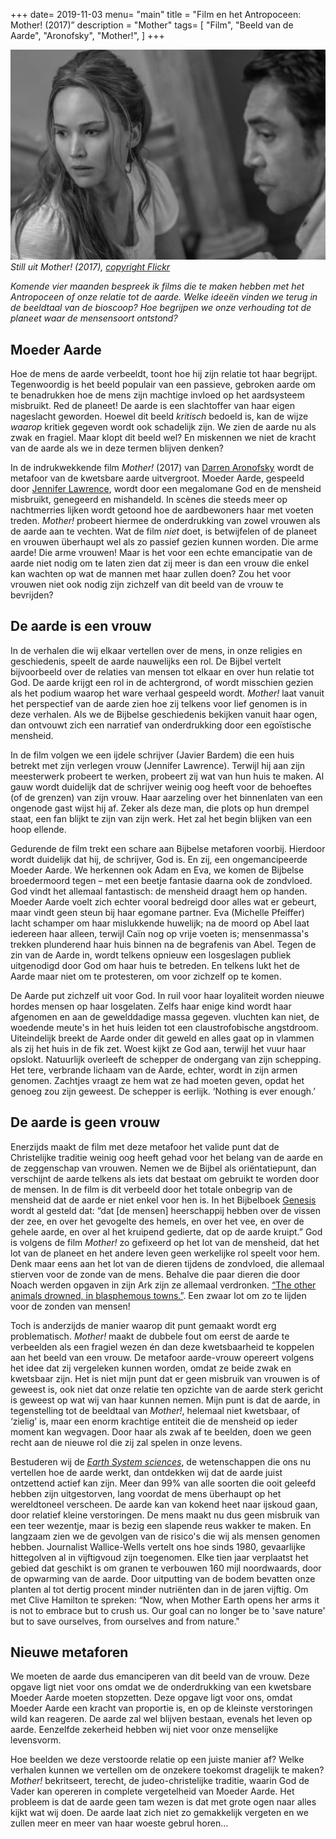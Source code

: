 +++
date= 2019-11-03
menu= "main"
title = "Film en het Antropoceen: Mother! (2017)”
description = "Mother"
tags= [ 
    "Film",
    "Beeld van de Aarde",
    "Aronofsky",
    "Mother!",
]
+++

![](https://github.com/Boreque/deklos/blob/master/static/images/mother.png?raw=true "Mother")
*Still uit Mother! (2017), [copyright Flickr](https://www.flickr.com/photos/jenlawfilms/36061626864)* 

*Komende vier maanden bespreek ik films die te maken hebben met het Antropoceen of onze relatie tot de aarde. Welke ideeën vinden we terug in de beeldtaal van de bioscoop? Hoe begrijpen we onze verhouding tot de planeet waar de mensensoort ontstond?* <!--more--> 

## Moeder Aarde

Hoe de mens de aarde verbeeldt, toont hoe hij zijn relatie tot haar begrijpt. Tegenwoordig is het beeld populair van een passieve, gebroken aarde om te benadrukken hoe de mens zijn machtige invloed op het aardsysteem misbruikt. Red de planeet! De aarde is een slachtoffer van haar eigen nageslacht geworden. Hoewel dit beeld *kritisch* bedoeld is, kan de wijze *waarop* kritiek gegeven wordt ook schadelijk zijn. We zien de aarde nu als zwak en fragiel. Maar klopt dit beeld wel? En miskennen we niet de kracht van de aarde als we in deze termen blijven denken?  

In de indrukwekkende film *Mother!* (2017) van [Darren Aronofsky](https://www.imdb.com/name/nm0004716/) wordt de metafoor van de kwetsbare aarde uitvergroot. Moeder Aarde, gespeeld door [Jennifer Lawrence](https://www.imdb.com/name/nm2225369/?ref_=nv_sr_1?ref_=nv_sr_1), wordt door een megalomane God en de mensheid misbruikt, genegeerd en mishandeld. In scènes die steeds meer op nachtmerries lijken wordt getoond hoe de aardbewoners haar met voeten treden. *Mother!* probeert hiermee de onderdrukking van zowel vrouwen als de aarde aan te vechten. Wat de film *niet* doet, is betwijfelen of de planeet en vrouwen überhaupt wel als zo passief gezien kunnen worden. Die arme aarde! Die arme vrouwen! Maar is het voor een echte emancipatie van de aarde niet nodig om te laten zien dat zij meer is dan een vrouw die enkel kan wachten op wat de mannen met haar zullen doen? Zou het voor vrouwen niet ook nodig zijn zichzelf van dit beeld van de vrouw te bevrijden?

## De aarde is een vrouw

In de verhalen die wij elkaar vertellen over de mens, in onze religies en geschiedenis, speelt de aarde nauwelijks een rol. De Bijbel vertelt bijvoorbeeld over de relaties van mensen tot elkaar en over hun relatie tot God. De aarde krijgt een rol in de achtergrond, of wordt misschien gezien als het podium waarop het ware verhaal gespeeld wordt. *Mother!* laat vanuit het perspectief van de aarde zien hoe zij telkens voor lief genomen is in deze verhalen. Als we de Bijbelse geschiedenis bekijken vanuit haar ogen, dan ontvouwt zich een narratief van onderdrukking door een egoïstische mensheid.

In de film volgen we een ijdele schrijver (Javier Bardem) die een huis betrekt met zijn verlegen vrouw (Jennifer Lawrence). Terwijl hij aan zijn meesterwerk probeert te werken, probeert zij wat van hun huis te maken. Al gauw wordt duidelijk dat de schrijver weinig oog heeft voor de behoeftes (of de grenzen) van zijn vrouw. Haar aarzeling over het binnenlaten van een ongenode gast wijst hij af. Zeker als deze man, die plots op hun drempel staat, een fan blijkt te zijn van zijn werk. Het zal het begin blijken van een hoop ellende.

Gedurende de film trekt een schare aan Bijbelse metaforen voorbij. Hierdoor wordt duidelijk dat hij, de schrijver, God is. En zij, een ongemancipeerde Moeder Aarde. We herkennen ook Adam en Eva, we komen de Bijbelse broedermoord tegen – met een beetje fantasie daarna ook de zondvloed. God vindt het allemaal fantastisch: de mensheid draagt hem op handen. Moeder Aarde voelt zich echter vooral bedreigd door alles wat er gebeurt, maar vindt geen steun bij haar egomane partner. Eva (Michelle Pfeiffer) lacht schamper om haar mislukkende huwelijk; na de moord op Abel laat iedereen haar alleen, terwijl Caïn nog op vrije voeten is; mensenmassa's trekken plunderend haar huis binnen na de begrafenis van Abel. Tegen de zin van de Aarde in, wordt telkens opnieuw een losgeslagen publiek uitgenodigd door God om haar huis te betreden. En telkens lukt het de Aarde maar niet om te protesteren, om voor zichzelf op te komen. 

De Aarde put zichzelf uit voor God. In ruil voor haar loyaliteit worden nieuwe hordes mensen op haar losgelaten. Zelfs haar enige kind wordt haar afgenomen en aan de gewelddadige massa gegeven. vluchten kan niet, de woedende meute's in het huis leiden tot een claustrofobische angstdroom. Uiteindelijk breekt de Aarde onder dit geweld en alles gaat op in vlammen als zij het huis in de fik zet. Woest kijkt ze God aan, terwijl het vuur haar opslokt. Natuurlijk overleeft de schepper de ondergang van zijn schepping. Het tere, verbrande lichaam van de Aarde, echter, wordt in zijn armen genomen. Zachtjes vraagt ze hem wat ze had moeten geven, opdat het genoeg zou zijn geweest. De schepper is eerlijk. ‘Nothing is ever enough.’

## De aarde is geen vrouw

Enerzijds maakt de film met deze metafoor het valide punt dat de Christelijke traditie weinig oog heeft gehad voor het belang van de aarde en de zeggenschap van vrouwen. Nemen we de Bijbel als oriëntatiepunt, dan verschijnt de aarde telkens als iets dat bestaat om gebruikt te worden door de mensen. In de film is dit verbeeld door het totale onbegrip van de mensheid dat de aarde er niet enkel voor hen is. In het Bijbelboek [Genesis](http://www.online-bijbel.nl/bijbelboek/Genesis/1/)  wordt al gesteld dat: “dat [de mensen] heerschappij hebben over de vissen der zee, en over het gevogelte des hemels, en over het vee, en over de gehele aarde, en over al het kruipend gedierte, dat op de aarde kruipt.” God is volgens de film *Mother!* zo gefixeerd op het lot van de mensheid, dat het lot van de planeet en het andere leven geen werkelijke rol speelt voor hem. Denk maar eens aan het lot van de dieren tijdens de zondvloed, die allemaal stierven voor de zonde van de mens. Behalve die paar dieren die door Noach werden opgaven in zijn Ark zijn ze allemaal verdronken. [“The other animals drowned, in blasphemous towns.”](https://www.youtube.com/watch?v=SqhysYaktfM). Een zwaar lot om zo te lijden voor de zonden van mensen!

Toch is anderzijds de manier waarop dit punt gemaakt wordt erg problematisch. *Mother!* maakt de dubbele fout om eerst de aarde te verbeelden als een fragiel wezen én dan deze kwetsbaarheid te koppelen aan het beeld van een vrouw. De metafoor aarde-vrouw opereert volgens het idee dat zij vergeleken kunnen worden, omdat ze beide zwak en kwetsbaar zijn. Het is niet mijn punt dat er geen misbruik van vrouwen is of geweest is, ook niet dat onze relatie ten opzichte van de aarde sterk gericht is geweest op wat wij van haar kunnen nemen. Mijn punt is dat de aarde, in tegenstelling tot de beeldtaal van *Mother!*, helemaal niet kwetsbaar, of ‘zielig’ is, maar een enorm krachtige entiteit die de mensheid op ieder moment kan wegvagen. Door haar als zwak af te beelden, doen we geen recht aan de nieuwe rol die zij zal spelen in onze levens.

Bestuderen wij de [*Earth System sciences*](www.futureearth.org), de wetenschappen die ons nu vertellen hoe de aarde werkt, dan ontdekken wij dat de aarde juist ontzettend actief kan zijn. Meer dan 99% van alle soorten die ooit geleefd hebben zijn uitgestorven, lang voordat de mens überhaupt op het wereldtoneel verscheen. De aarde kan van kokend heet naar ijskoud gaan, door relatief kleine verstoringen. De mens maakt nu dus geen misbruik van een teer wezentje, maar is bezig een slapende reus wakker te maken. En langzaam zien we de gevolgen van de risico's die wij als mensen genomen hebben. Journalist Wallice-Wells vertelt ons hoe sinds 1980, gevaarlijke hittegolven al in vijftigvoud zijn toegenomen. Elke tien jaar verplaatst het gebied dat geschikt is om granen te verbouwen 160 mijl noordwaards, door de opwarming van de aarde. Door uitputting van de bodem bevatten onze planten al tot dertig procent minder nutriënten dan in de jaren vijftig. Om met Clive Hamilton te spreken: “Now, when Mother Earth opens her arms it is not to embrace but to crush us. Our goal can no longer be to 'save nature' but to save ourselves, from ourselves and from nature."

## Nieuwe metaforen

We moeten de aarde dus emanciperen van dit beeld van de vrouw. Deze opgave ligt niet voor ons omdat we de onderdrukking van een kwetsbare Moeder Aarde moeten stopzetten. Deze opgave ligt voor ons, omdat Moeder Aarde een kracht van proportie is, en op de kleinste verstoringen wild kan reageren. De aarde zal wel blijven bestaan, evenals het leven op aarde. Eenzelfde zekerheid hebben wij niet voor onze menselijke levensvorm. 

Hoe beelden we deze verstoorde relatie op een juiste manier af? Welke verhalen kunnen we vertellen om de onzekere toekomst dragelijk te maken? *Mother!* bekritseert, terecht, de judeo-christelijke traditie, waarin God de Vader kan opereren in complete vergetelheid van Moeder Aarde. Het probleem is dat de aarde geen tam wezen is dat met grote ogen naar alles kijkt wat wij doen. De aarde laat zich niet zo gemakkelijk vergeten en we zullen meer en meer van haar woeste gebrul horen...


